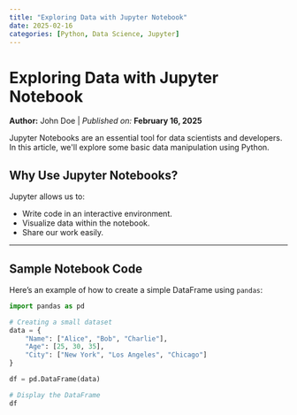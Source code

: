 ```yaml
---
title: "Exploring Data with Jupyter Notebook"
date: 2025-02-16
categories: [Python, Data Science, Jupyter]
---
```


# Exploring Data with Jupyter Notebook

**Author:** John Doe | *Published on:* **February 16, 2025**

Jupyter Notebooks are an essential tool for data scientists and developers. In this article, we'll explore some basic data manipulation using Python.

## Why Use Jupyter Notebooks?

Jupyter allows us to:

- Write code in an interactive environment.
- Visualize data within the notebook.
- Share our work easily.

---

## Sample Notebook Code

Here’s an example of how to create a simple DataFrame using `pandas`:

```python
import pandas as pd

# Creating a small dataset
data = {
    "Name": ["Alice", "Bob", "Charlie"],
    "Age": [25, 30, 35],
    "City": ["New York", "Los Angeles", "Chicago"]
}

df = pd.DataFrame(data)

# Display the DataFrame
df
